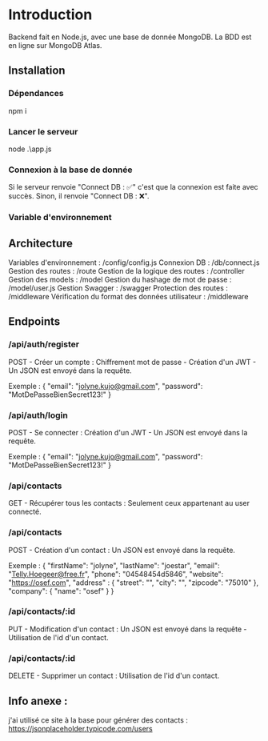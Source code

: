 # Introduction
Backend fait en Node.js, avec une base de donnée MongoDB.
La BDD est en ligne sur MongoDB Atlas.

## Installation

### Dépendances
npm i

### Lancer le serveur
node .\app.js

### Connexion à la base de donnée
Si le serveur renvoie "Connect DB : ✅" c'est que la connexion est faite avec succès.
Sinon, il renvoie "Connect DB : ❌".

### Variable d'environnement


## Architecture
Variables d'environnement : /config/config.js
Connexion DB : /db/connect.js
Gestion des routes : /route
Gestion de la logique des routes : /controller
Gestion des models : /model
Gestion du hashage de mot de passe : /model/user.js
Gestion Swagger : /swagger 
Protection des routes : /middleware
Vérification du format des données utilisateur : /middleware

## Endpoints

### /api/auth/register
POST - Créer un compte : Chiffrement mot de passe - Création d'un JWT - Un JSON est envoyé dans la requête.

Exemple :
{
    "email": "jolyne.kujo@gmail.com",
    "password": "MotDePasseBienSecret123!"
}

### /api/auth/login
POST - Se connecter : Création d'un JWT - Un JSON est envoyé dans la requête.

Exemple :
{
    "email": "jolyne.kujo@gmail.com",
    "password": "MotDePasseBienSecret123!"
}

### /api/contacts
GET - Récupérer tous les contacts : Seulement ceux appartenant au user connecté.

### /api/contacts
POST - Création d'un contact : Un JSON est envoyé dans la requête.

Exemple :
{
    "firstName": "jolyne",
    "lastName": "joestar",
    "email": "Telly.Hoegeer@free.fr",
    "phone": "04548454d5846",
    "website": "https://osef.com",
    "address" : {
        "street": "",
        "city": "",
        "zipcode": "75010"
    },
    "company": {
        "name": "osef"
    }
}

### /api/contacts/:id
PUT - Modification d'un contact : Un JSON est envoyé dans la requête - Utilisation de l'id d'un contact.

### /api/contacts/:id
DELETE - Supprimer un contact : Utilisation de l'id d'un contact.

## Info anexe :
j'ai utilisé ce site à la base pour générer des contacts :
https://jsonplaceholder.typicode.com/users